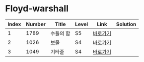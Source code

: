 # Floyd-warshall

| Index | Number | Title     | Level | Link                                             | Solution |
| ----- | ------ | --------- | ----- | ------------------------------------------------ | -------- |
| 1     | 1789   | 수들의 합 | S5    | [바로가기](https://www.acmicpc.net/problem/1789) |          |
| 2     | 1026   | 보물      | S4    | [바로가기](https://www.acmicpc.net/problem/1026) |          |
| 3     | 1049   | 기타줄    | S4    | [바로가기](https://www.acmicpc.net/problem/1049) |          |
